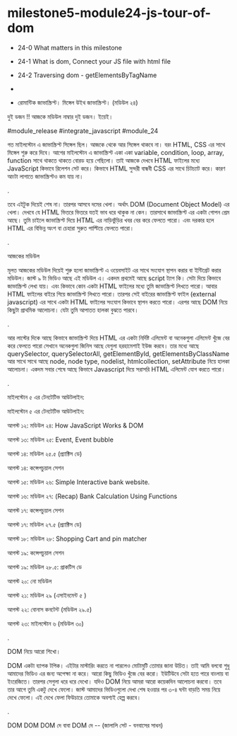 # milestone5-module24-js-tour-of-dom

- 24-0 What matters in this milestone
- 24-1 What is dom, Connect your JS file with html file
- 24-2 Traversing dom - getElementsByTagName
-

- রোমান্টিক জাভাস্ক্রিপ্ট। মিঙ্গেল উইথ জাভাস্ক্রিপ্ট। (মডিউল ২৪)

দুই ডজন !! আজকে মডিউল নাম্বার দুই ডজন। ইয়েই।

#module_release #integrate_javascript #module_24

গত মাইলস্টোন এ জাভাস্ক্রিপ্ট সিঙ্গেল ছিল। আজকে থেকে আর সিঙ্গেল থাকবে না। বরং HTML, CSS এর সাথে মিঙ্গেল শুরু করে দিবে। আগের মাইলস্টোন এ জাভাস্ক্রিপ্ট একা একা variable, condition, loop, array, function সাথে থাকতে থাকতে বোরড হয়ে গেছিলো। তাই আজকে দেখবে HTML ফাইলের মধ্যে JavaScript কিভাবে রিলেশন সেট করে। কিভাবে HTML সুন্দরী বান্ধবী CSS এর সাথে চিটচ্যাট করে। কারণ আংটা লাগাতে জাভাস্ক্রিপ্টও কম যায় না।

.

তবে এইটুক দিয়েই শেষ না। তারপর আসবে দমের খেলা। অর্থাৎ DOM (Document Object Model) এর খেলা। দেখবে যে HTML ভিতরে ভিতরে যতই ভাব ধরে থাকুক না কেন। তারসাথে জাভাস্ক্রিপ্ট এর একটা গোপন প্রেম আছে। তুমি চাইলে জাভাস্ক্রিপ্ট দিয়ে HTML এর নাড়িভুঁড়ির খবর বের করে ফেলতে পারো। এবং দরকার হলে HTML এর বিভিন্ন অংশ বা চেহারা সুরুত পাল্টিয়ে ফেলতে পারো।

.

আজকের মডিউল

মূলত আজকের মডিউল দিয়েই শুরু হলো জাভাস্ক্রিপ্ট এ ওয়েবসাইট এর সাথে সংযোগ স্থাপন করার বা ইন্টিগ্রেট করার মডিউল। জাস্ট ৯ টা ভিডিও আছে এই মডিউল এ। একদম প্রথমেই আছে script ট্যাগ কি। সেটা দিয়ে কিভাবে জাভাস্ক্রিপ্ট লেখা যায়। এবং কিভাবে কোন একটা HTML ফাইলের মধ্যে তুমি জাভাস্ক্রিপ্ট লিখতে পারো। আবার HTML ফাইলের বাইরে গিয়ে জাভাস্ক্রিপ্ট লিখতে পারো। তারপর সেই বাইরের জাভাস্ক্রিপ্ট ফাইল (external javascript) এর সাথে একটা HTML ফাইলের সংযোগ কিভাবে স্থাপন করতে পারো। এরপর আছে DOM নিয়ে কিছুটা প্রাথমিক আলোচনা। যেটা তুমি আপাতত হালকা বুঝতে পারবে।

.

আর লাস্টের দিকে আছে কিভাবে জাভাস্ক্রিপ্ট দিয়ে HTML এর একটা নির্দিষ্ট এলিমেন্ট বা অনেকগুলা এলিমেন্ট খুঁজে বের করে ফেলতে পারো সেখানে অনেকগুলা জিনিস আছে যেগুলা হরহামেশাই ইউজ করবে। তার মধ্যে আছে querySelector, querySelectorAll, getElementById, getElementsByClassName আর সাথে সাথে আছে node, node type, nodelist, htmlcollection, setAttribute নিয়ে হালকা আলোচনা। একদম সবার শেষে আছে কিভাবে Javascript দিয়ে সরাসরি HTML এলিমেন্ট যোগ করতে পারো।

.

মাইলস্টোন ৫ এর টেনটেটিভ আউটলাইন:

মাইলস্টোন ৫ এর টেনটেটিভ আউটলাইন:

আগস্ট ১২: মডিউল ২৪: How JavaScript Works & DOM

আগস্ট ১৩: মডিউল ২৫: Event, Event bubble

আগস্ট ১৪: মডিউল ২৫.৫ (প্র্যাক্টিস ডে)

আগস্ট ১৪: কন্সেপচুয়াল সেশন

আগস্ট ১৫: মডিউল ২৬: Simple Interactive bank website.

আগস্ট ১৬: মডিউল ২৭: (Recap) Bank Calculation Using Functions

আগস্ট ১৭: কন্সেপচুয়াল সেশন

আগস্ট ১৭: মডিউল ২৭.৫ (প্র্যাক্টিস ডে)

আগস্ট ১৮: মডিউল ২৮: Shopping Cart and pin matcher

আগস্ট ১৯: কন্সেপচুয়াল সেশন

আগস্ট ১৯: মডিউল ২৮.৫: প্রাকটিস ডে

আগস্ট ২০: নো মডিউল

আগস্ট ২১: মডিউল ২৯ (এসাইনমেন্ট ৫ )

আগস্ট ২২: বোনাস কনটেন্ট (মডিউল ২৯.৫)

আগস্ট ২৩: মাইলস্টোন ৬ (মডিউল ৩০)

.

DOM নিয়ে আরো শিখো।

DOM একটা ব্যাপক টপিক। এইটার মাস্টারিং করতে না পারলেও মোটামুটি তোমার জানা উচিত। তাই আমি বলবো শুধু আমাদের ভিডিও এর জন্য অপেক্ষা না করে। আরো কিছু ভিডিও খুঁজে বের করো। ইউটিউবে সেটা হতে পারে বাংলায় বা ইংরেজিতে। তারপর সেগুলা ধরে ধরে দেখো। যদিও DOM নিয়ে আমরা আরো কয়েকদিন আলোচনা করবো। তবে তার আগে তুমি একটু দেখে ফেলো। জাস্ট আমাদের ভিডিওগুলো দেখা শেষ হওয়ার পর ৩-৪ ঘন্টা বাড়তি সময় নিয়ে দেখে ফেলো। এই দেখে ফেলা ফিউচারে তোমাকে অবশ্যই হেল্প করবে।

.

DOM DOM DOM দে বাবা DOM দে -- (জালালি সেট - বনবাসের সাধন)
